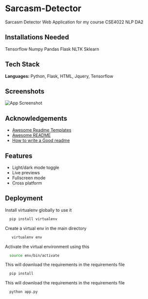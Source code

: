 # Sarcasm-Detector
Sarcasm Detector Web Application for my course CSE4022 NLP DA2
## Installations Needed

Tensorflow
Numpy
Pandas
Flask
NLTK
Sklearn
    
## Tech Stack

**Languages:** Python, Flask, HTML, Jquery, Tensorflow



## Screenshots

![App Screenshot](https://via.placeholder.com/468x300?text=App+Screenshot+Here)


## Acknowledgements

 - [Awesome Readme Templates](https://awesomeopensource.com/project/elangosundar/awesome-README-templates)
 - [Awesome README](https://github.com/matiassingers/awesome-readme)
 - [How to write a Good readme](https://bulldogjob.com/news/449-how-to-write-a-good-readme-for-your-github-project)


## Features

- Light/dark mode toggle
- Live previews
- Fullscreen mode
- Cross platform


## Deployment

Install virtualenv globally to use it
```bash
  pip install virtualenv
```

Create a virtual env in the main directory
```bash
   virtualenv env
```

Activate the virtual environment using this
```bash
  source env/bin/activate
```

This will download the requirements in the requirements file
```bash
  pip install
```

This will download the requirements in the requirements file
```bash
  python app.py
```

